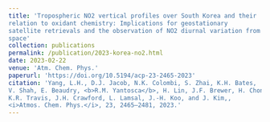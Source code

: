 ```yaml
---
title: 'Tropospheric NO2 vertical profiles over South Korea and their
relation to oxidant chemistry: Implications for geostationary
satellite retrievals and the observation of NO2 diurnal variation from
space'
collection: publications
permalink: /publication/2023-korea-no2.html
date: 2023-02-22
venue: 'Atm. Chem. Phys.'
paperurl: 'https://doi.org/10.5194/acp-23-2465-2023'
citation: 'Yang, L.H., D.J. Jacob, N.K. Colombi, S. Zhai, K.H. Bates,
V. Shah, E. Beaudry, <b>R.M. Yantosca</b>, H. Lin, J.F. Brewer, H. Chong,
K.R. Travis, J.H. Crawford, L. Lamsal, J.-H. Koo, and J. Kim,,
<i>Atmos. Chem. Phys.</i>, 23, 2465–2481, 2023.'
---
```

